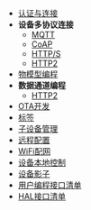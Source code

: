 + [认证与连接](http://code.aliyun.com/edward.yangx/public-docs/wikis/user-guide/linkkit/Prog_Guide/Auth_Connect)
+ **设备多协议连接**
    - [MQTT](http://code.aliyun.com/edward.yangx/public-docs/wikis/user-guide/linkkit/Prog_Guide/MQTT_Connect)
    - [CoAP](http://code.aliyun.com/edward.yangx/public-docs/wikis/user-guide/linkkit/Prog_Guide/CoAP_Connect)
    - [HTTP/S](http://code.aliyun.com/edward.yangx/public-docs/wikis/user-guide/linkkit/Prog_Guide/HTTP_Connect)
    - [HTTP2](http://code.aliyun.com/edward.yangx/public-docs/wikis/user-guide/linkkit/Prog_Guide/H2_Connect)
+ [物模型编程](http://code.aliyun.com/edward.yangx/public-docs/wikis/user-guide/linkkit/Prog_Guide/DeviceModel_Prog)
+ **数据通道编程**
    - [HTTP2](http://code.aliyun.com/edward.yangx/public-docs/wikis/user-guide/linkkit/Prog_Guide/H2_Stream)
+ [OTA开发](http://code.aliyun.com/edward.yangx/public-docs/wikis/user-guide/linkkit/Prog_Guide/OTA_Prog)
+ [标签](http://code.aliyun.com/edward.yangx/public-docs/wikis/user-guide/linkkit/Prog_Guide/DeviceTag_Prog)
+ [子设备管理](http://code.aliyun.com/edward.yangx/public-docs/wikis/user-guide/linkkit/Prog_Guide/Gateway_Prog)
+ [远程配置](http://code.aliyun.com/edward.yangx/public-docs/wikis/user-guide/linkkit/Prog_Guide/Cota_Prog)
+ [WiFi配网](http://code.aliyun.com/edward.yangx/public-docs/wikis/user-guide/linkkit/Prog_Guide/WiFi_Provision)
+ [设备本地控制](http://code.aliyun.com/edward.yangx/public-docs/wikis/user-guide/linkkit/Prog_Guide/Alcs_Prog)
+ [设备影子](http://code.aliyun.com/edward.yangx/public-docs/wikis/user-guide/linkkit/Prog_Guide/DeviceShadow_Prog)
+ [用户编程接口清单](http://code.aliyun.com/edward.yangx/public-docs/wikis/user-guide/linkkit/Prog_Guide/Provided_APIs)
+ [HAL接口清单](http://code.aliyun.com/edward.yangx/public-docs/wikis/user-guide/linkkit/Prog_Guide/Required_APIs)
